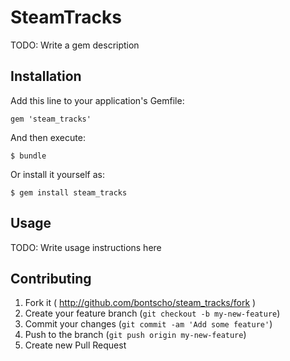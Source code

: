 # SteamTracks

TODO: Write a gem description

## Installation

Add this line to your application's Gemfile:

    gem 'steam_tracks'

And then execute:

    $ bundle

Or install it yourself as:

    $ gem install steam_tracks

## Usage

TODO: Write usage instructions here

## Contributing

1. Fork it ( http://github.com/bontscho/steam_tracks/fork )
2. Create your feature branch (`git checkout -b my-new-feature`)
3. Commit your changes (`git commit -am 'Add some feature'`)
4. Push to the branch (`git push origin my-new-feature`)
5. Create new Pull Request
